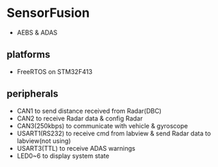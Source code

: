 # SensorFusion
 * AEBS & ADAS

## platforms
 * FreeRTOS on STM32F413

## peripherals
 * CAN1 to send distance received from Radar(DBC)
 * CAN2 to receive Radar data & config Radar
 * CAN3(250kbps) to communicate with vehicle & gyroscope
 * USART1(RS232) to receive cmd from labview & send Radar data to labview(not using)
 * USART3(TTL) to receive ADAS warnings
 * LED0~6 to display system state